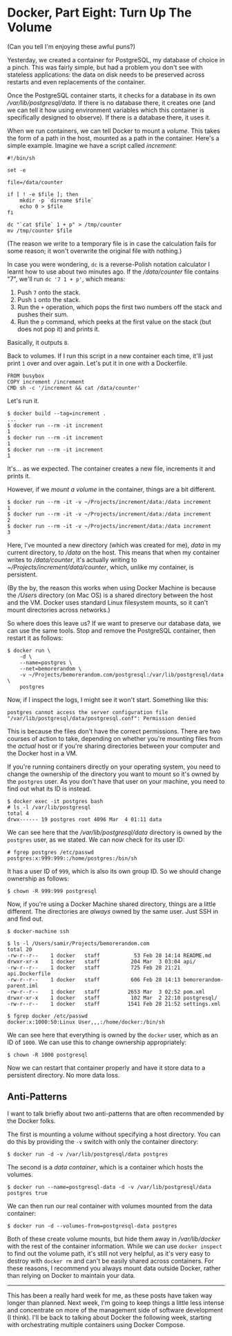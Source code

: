 # Docker, Part Eight: Turn Up The Volume

(Can you tell I'm enjoying these awful puns?)

Yesterday, we created a container for PostgreSQL, my database of choice in a pinch. This was fairly simple, but had a problem you don't see with stateless applications: the data on disk needs to be preserved across restarts and even replacements of the container.

Once the PostgreSQL container starts, it checks for a database in its own */var/lib/postgresql/data*. If there is no database there, it creates one (and we can tell it how using environment variables which this container is specifically designed to observe). If there is a database there, it uses it.

When we run containers, we can tell Docker to mount a *volume*. This takes the form of a path in the host, mounted as a path in the container. Here's a simple example. Imagine we have a script called *increment*:

    #!/bin/sh

    set -e

    file=/data/counter

    if [ ! -e $file ]; then
        mkdir -p `dirname $file`
        echo 0 > $file
    fi

    dc "`cat $file` 1 + p" > /tmp/counter
    mv /tmp/counter $file

(The reason we write to a temporary file is in case the calculation fails for some reason; it won't overwrite the original file with nothing.)

In case you were wondering, `dc` is a reverse-Polish notation calculator I learnt how to use about two minutes ago. If the */data/counter* file contains "7", we'll run `dc '7 1 + p'`, which means:

  1. Push `7` onto the stack.
  2. Push `1` onto the stack.
  3. Run the `+` operation, which pops the first two numbers off the stack and pushes their sum.
  4. Run the `p` command, which peeks at the first value on the stack (but does not pop it) and prints it.

Basically, it outputs `8`.

Back to volumes. If I run this script in a new container each time, it'll just print `1` over and over again. Let's put it in one with a Dockerfile.

    FROM busybox
    COPY increment /increment
    CMD sh -c '/increment && cat /data/counter'

Let's run it.

    $ docker build --tag=increment .
    ...
    $ docker run --rm -it increment
    1
    $ docker run --rm -it increment
    1
    $ docker run --rm -it increment
    1

It's… as we expected. The container creates a new file, increments it and prints it.

However, if we *mount a volume* in the container, things are a bit different.

    $ docker run --rm -it -v ~/Projects/increment/data:/data increment
    1
    $ docker run --rm -it -v ~/Projects/increment/data:/data increment
    2
    $ docker run --rm -it -v ~/Projects/increment/data:/data increment
    3

Here, I've mounted a new directory (which was created for me), *data* in my current directory, to */data* on the host. This means that when my container writes to */data/counter*, it's actually writing to *~/Projects/increment/data/counter*, which, unlike my container, is persistent.

(By the by, the reason this works when using Docker Machine is because the */Users* directory (on Mac OS) is a shared directory between the host and the VM. Docker uses standard Linux filesystem mounts, so it can't mount directories across networks.)

So where does this leave us? If we want to preserve our database data, we can use the same tools. Stop and remove the PostgreSQL container, then restart it as follows:

    $ docker run \
        -d \
        --name=postgres \
        --net=bemorerandom \
        -v ~/Projects/bemorerandom.com/postgresql:/var/lib/postgresql/data \
        postgres

Now, if I inspect the logs, I might see it won't start. Something like this:

    postgres cannot access the server configuration file "/var/lib/postgresql/data/postgresql.conf": Permission denied

This is because the files don't have the correct permissions. There are two courses of action to take, depending on whether you're mounting files from the *actual* host or if you're sharing directories between your computer and the Docker host in a VM.

If you're running containers directly on your operating system, you need to change the ownership of the directory you want to mount so it's owned by the `postgres` user. As you don't have that user on your machine, you need to find out what its ID is instead.

    $ docker exec -it postgres bash
    # ls -l /var/lib/postgresql
    total 4
    drwx------ 19 postgres root 4096 Mar  4 01:11 data

We can see here that the */var/lib/postgresql/data* directory is owned by the `postgres` user, as we stated. We can now check for its user ID:

    # fgrep postgres /etc/passwd
    postgres:x:999:999::/home/postgres:/bin/sh

It has a user ID of `999`, which is also its own group ID. So we should change ownership as follows:

    $ chown -R 999:999 postgresql

Now, if you're using a Docker Machine shared directory, things are a little different. The directories are *always* owned by the same user. Just SSH in and find out.

    $ docker-machine ssh

    $ ls -l /Users/samir/Projects/bemorerandom.com
    total 20
    -rw-r--r--    1 docker   staff           53 Feb 28 14:14 README.md
    drwxr-xr-x    1 docker   staff          204 Mar  3 03:04 api/
    -rw-r--r--    1 docker   staff          725 Feb 28 21:21 api.Dockerfile
    -rw-r--r--    1 docker   staff          606 Feb 28 14:13 bemorerandom-parent.iml
    -rw-r--r--    1 docker   staff         2653 Mar  3 02:52 pom.xml
    drwxr-xr-x    1 docker   staff          102 Mar  2 22:10 postgresql/
    -rw-r--r--    1 docker   staff         1541 Feb 28 21:52 settings.xml

    $ fgrep docker /etc/passwd
    docker:x:1000:50:Linux User,,,:/home/docker:/bin/sh

We can see here that everything is owned by the `docker` user, which as an ID of `1000`. We can use this to change ownership appropriately:

    $ chown -R 1000 postgresql

Now we can restart that container properly and have it store data to a persistent directory. No more data loss.

## Anti-Patterns

I want to talk briefly about two anti-patterns that are often recommended by the Docker folks.

The first is mounting a volume without specifying a host directory. You can do this by providing the `-v` switch with only the container directory:

    $ docker run -d -v /var/lib/postgresql/data postgres

The second is a *data container*, which is a container which hosts the volumes.

    $ docker run --name=postgresql-data -d -v /var/lib/postgresql/data postgres true

We can then run our real container with volumes mounted from the data container:

    $ docker run -d --volumes-from=postgresql-data postgres

Both of these create volume mounts, but hide them away in */var/lib/docker* with the rest of the container information. While we can use `docker inspect` to find out the volume path, it's still not very helpful, as it's very easy to destroy with `docker rm` and can't be easily shared across containers. For these reasons, I recommend you always mount data outside Docker, rather than relying on Docker to maintain your data.

---

This has been a really hard week for me, as these posts have taken way longer than planned. Next week, I'm going to keep things a little less intense and concentrate on more of the management side of software development (I think). I'll be back to talking about Docker the following week, starting with orchestrating multiple containers using Docker Compose.
